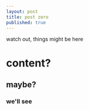 ```yaml
---
layout: post
title: post zero
published: true
---
```


 watch out, things might be here
 
# content?
## maybe?
### we'll see